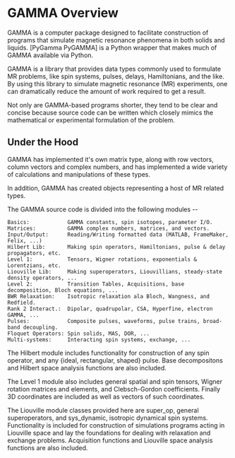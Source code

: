 # GAMMA Overview
GAMMA is a computer package designed to facilitate construction of programs that simulate magnetic resonance phenomena in both solids and liquids. [PyGamma PyGAMMA] is a Python wrapper that makes much of GAMMA available via Python.

GAMMA is a library that provides data types commonly used to formulate MR problems, like spin systems, pulses, delays, Hamiltonians, and the like. By using this library to simulate magnetic resonance (MR) experiments, one can dramatically reduce the amount of work required to get a result.

Not only are GAMMA-based programs shorter, they tend to be clear and concise because source code can be written which closely mimics the mathematical or experimental formulation of the problem. 

## Under the Hood
GAMMA has implemented it's own matrix type, along with row vectors, column vectors and complex numbers, and has implemented a wide variety of calculations and manipulations of these types.  

In addition, GAMMA has created objects representing a host of MR related types.

The GAMMA source code is divided into the following modules --
```
Basics:            GAMMA constants, spin isotopes, parameter I/O.
Matrices:          GAMMA complex numbers, matrices, and vectors.
Input/Output:      Reading/Writing formatted data (MATLAB, FrameMaker, Felix, ...)
Hilbert Lib:       Making spin operators, Hamiltonians, pulse & delay propagators, etc.
Level 1:           Tensors, Wigner rotations, exponentials & Lorentzians, etc.
Liouville Lib: 	   Making superoperators, Liouvillians, steady-state density operators, ...
Level 2:           Transition Tables, Acquisitions, base decomposition, Bloch equations, ...
BWR Relaxation:    Isotropic relaxation ala Bloch, Wangness, and Redfield.
Rank 2 Interact.:  Dipolar, quadrupolar, CSA, Hyperfine, electron GAMMA, ...
Pulses:            Composite pulses, waveforms, pulse trains, broad-band decoupling.
Floquet Operators: Spin solids, MAS, DOR, ...
Multi-systems: 	   Interacting spin systems, exchange, ...
```

The Hilbert module includes functionality for construction of any spin operator, and any {ideal, rectangular, shaped} pulse. Base decompositons and Hilbert space analysis functions are also included. 

The Level 1 module also includes general spatial and spin tensors, Wigner rotation matrices and elements, and Clebsch-Gordon coefficients. Finally 3D coordinates are included as well as vectors of such coordinates. 

The Liouville module classes provided here are super_op, general superoperators, and sys_dynamic, isotropic dynamical spin systems. Functionality is included for construction of simulations programs acting in Liouville space and lay the foundations for dealing with relaxation and exchange problems. Acquisition functions and Liouville space analysis functions are also included. 


